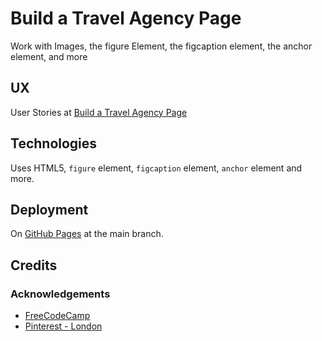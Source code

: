 # Build a Travel Agency Page

Work with Images, the figure Element, the figcaption element, the anchor element, and more

## UX

User Stories at [Build a Travel Agency Page](https://www.freecodecamp.org/learn/full-stack-developer/lab-travel-agency-page/build-a-travel-agency-page)

## Technologies

Uses HTML5, `figure` element, `figcaption` element, `anchor` element and more.

## Deployment

On [GitHub Pages](https://derektypist.github.io/build-a-travel-agency-page) at the main branch.

## Credits

### Acknowledgements

- [FreeCodeCamp](https://www.freecodecamp.org)
- [Pinterest - London](https://uk.pinterest.com/derekthesec/london)
